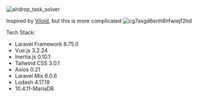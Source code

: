 ![airdrop_task_solver](https://user-images.githubusercontent.com/25668079/145761894-c05e24db-e34f-49c2-af9a-7ff22fb72c3f.png)

Inspired by [Viloid](https://github.com/vsec7), but this is more complicated
![cg7asgd6enh8hfwiejf2hd](https://user-images.githubusercontent.com/25668079/145762624-bc4702f3-7d1b-46eb-8b6d-7ac92d0851b6.png)

Tech Stack:
- Laravel Framework 8.75.0
- Vue.js 3.2.24
- Inertia.js 0.10.1
- Tailwind CSS 3.0.1
- Axios 0.21
- Laravel Mix 6.0.6
- Lodash 4.17.19
- 10.4.11-MariaDB
